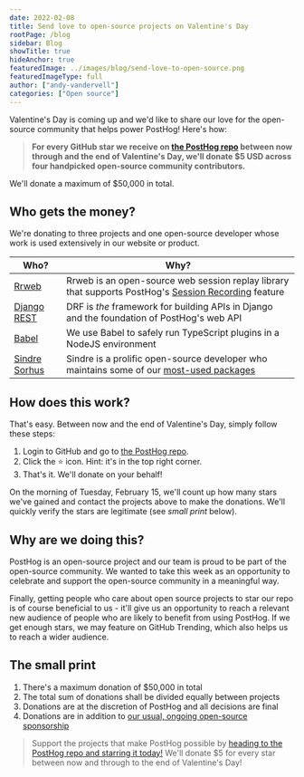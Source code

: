 ```yaml
---
date: 2022-02-08
title: Send love to open-source projects on Valentine's Day
rootPage: /blog
sidebar: Blog
showTitle: true
hideAnchor: true
featuredImage: ../images/blog/send-love-to-open-source.png
featuredImageType: full
author: ["andy-vandervell"]
categories: ["Open source"]
---
```


Valentine's Day is coming up and we'd like to share our love for the open-source community that helps power PostHog! Here's how:

> **For every GitHub star we receive on [the PostHog repo](https://github.com/PostHog/posthog) between now through and the end of Valentine's Day, we'll donate $5 USD across four handpicked open-source community contributors.**

We'll donate a maximum of $50,000 in total. 

## Who gets the money? 

We're donating to three projects and one open-source developer whose work is used extensively in our website or product.

| **Who?**                                                       | **Why?**                                                                                                                                                                     |
|----------------------------------------------------------------|----------------------------------------------------------------------------------------------------------------------------------------------------------------------------|
| [Rrweb](https://github.com/rrweb-io/rrweb)                     | Rrweb is an open-source web session replay library that supports PostHog's [Session Recording](https://posthog.com/product/session-recording) feature              |
| [Django REST](https://github.com/encode/django-rest-framework) | DRF is _the_ framework for building APIs in Django and the foundation of PostHog's web API                                                                                                                          |
| [Babel](https://github.com/babel/)                             | We use Babel to safely run TypeScript plugins in a NodeJS environment                                                                                                                                                                           |
| [Sindre Sorhus](https://github.com/sindresorhus)               | Sindre is a prolific open-source developer who maintains some of our [most-used packages](https://github.com/sponsors/community?account=PostHog&page=1&sort_by=MOST_USED)  |


## How does this work?

That's easy. Between now and the end of Valentine's Day, simply follow these steps:

1. Login to GitHub and go to [the PostHog repo](https://github.com/PostHog/posthog).
2. Click the ⭐️ icon. Hint: it's in the top right corner.
3. That's it. We'll donate on your behalf!

On the morning of Tuesday, February 15, we'll count up how many stars we've gained and contact the projects above to make the donations. We'll quickly verify the stars are legitimate (see <em>small print</em> below).

## Why are we doing this?

PostHog is an open-source project and our team is proud to be part of the open-source community. We wanted to take this week as an opportunity to celebrate and support the open-source community in a meaningful way.

Finally, getting people who care about open source projects to star our repo is of course beneficial to us - it'll give us an opportunity to reach a relevant new audience of people who are likely to benefit from using PostHog. If we get enough stars, we may feature on GitHub Trending, which also helps us to reach a wider audience.

## The small print

1. There's a maximum donation of $50,000 in total 
2. The total sum of donations shall be divided equally between projects
3. Donations are at the discretion of PostHog and all decisions are final 
4. Donations are in addition to [our usual, ongoing open-source sponsorship](https://posthog.com/handbook/growth/marketing/open-source-sponsorship)

> Support the projects that make PostHog possible by [heading to the PostHog repo and starring it today!](https://github.com/PostHog/posthog) We'll donate $5 for every star between now and through to the end of Valentine's Day!

